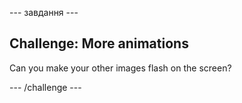 \--- завдання \---

## Challenge: More animations

Can you make your other images flash on the screen?

\--- /challenge \---